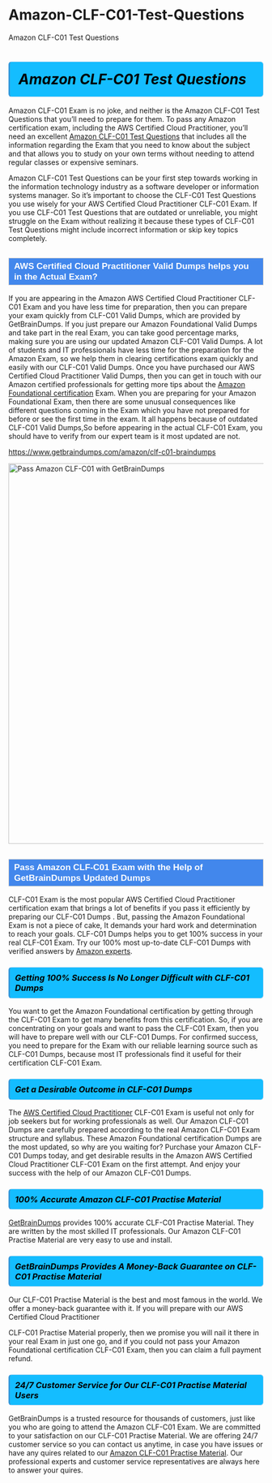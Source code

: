 # Amazon-CLF-C01-Test-Questions
Amazon CLF-C01 Test Questions
<h1><strong><span style="display: block; color: #000000; background: #14BDFF; border: 0.5px solid #AED6F1; border-left: 3px solid #3498DB; padding: .6em; border-radius: 6px;">                     <em>Amazon CLF-C01 <span class="exam_variation">Test Questions</span> </em>                </span></strong>            </h1>                        <p>Amazon CLF-C01 Exam is no joke, and neither is the Amazon CLF-C01 <span class="exam_variation">Test Questions</span> that you’ll need to prepare for them. To pass any Amazon certification exam,             including the AWS Certified Cloud Practitioner, you’ll need an excellent <a href="https://www.getbraindumps.com/amazon/clf-c01-braindumps">Amazon CLF-C01 <span class="exam_variation">Test Questions</span></a> that includes             all the information regarding the Exam that you need to know about the subject and that allows you to study on your own terms             without needing to attend regular classes or expensive seminars.</p>                        <p>Amazon CLF-C01 <span class="exam_variation">Test Questions</span> can be your first step towards working in the information technology industry as a software developer or             information systems manager. So it’s important to choose the CLF-C01 <span class="exam_variation">Test Questions</span> you use wisely for your             AWS Certified Cloud Practitioner CLF-C01 Exam. If you use CLF-C01 <span class="exam_variation">Test Questions</span>             that are outdated or unreliable, you might struggle on the Exam without realizing it because these types of CLF-C01 <span class="exam_variation">Test Questions</span>             might include incorrect information or skip key topics completely.</p>                        <h2 style="background: #4287ec; border: 1px solid #cccccc; padding: 5px 10px;">                <span style="color: #ffffff;">                    <span style="font-size: 11pt;">                        <span style="line-height: normal;">                            <span style="font-family: Calibri,sans-serif;">                                <strong>                                    <span style="font-size: 13.0pt;">AWS Certified Cloud Practitioner <span class="exam_variation2">Valid Dumps</span> helps you in the Actual Exam?</span>                                </strong>                            </span>                        </span>                    </span>                </span>            </h2>                        <p>If you are appearing in the Amazon AWS Certified Cloud Practitioner CLF-C01 Exam and             you have less time for preparation, then you can prepare your exam quickly from CLF-C01 <span class="exam_variation2">Valid Dumps</span>, which are provided by GetBrainDumps.             If you just prepare our Amazon Foundational <span class="exam_variation2">Valid Dumps</span> and take part in the real Exam, you can take good percentage marks, making sure you are             using our updated Amazon CLF-C01 <span class="exam_variation2">Valid Dumps</span>. A lot of students and IT professionals have less time for the preparation for the Amazon Exam,             so we help them in clearing certifications exam quickly and easily with our CLF-C01 <span class="exam_variation2">Valid Dumps</span>. Once you have purchased our             AWS Certified Cloud Practitioner <span class="exam_variation2">Valid Dumps</span>, then you can get in touch with our             Amazon certified professionals for getting more tips about the <a href="https://www.getbraindumps.com/amazon/amazon-foundational-braindumps.html">Amazon Foundational certification</a> Exam. When you are preparing for your              Amazon Foundational Exam, then there are some unusual consequences like different questions coming in the Exam which you have not prepared            for before or see the first time in the exam. It all happens because of outdated CLF-C01 <span class="exam_variation2">Valid Dumps</span>,So before appearing in the actual             CLF-C01 Exam, you should have to verify from our expert team is it most updated are not.</p>                        <p><a href="https://www.getbraindumps.com/amazon/clf-c01-braindumps">https://www.getbraindumps.com/amazon/clf-c01-braindumps</a></p>                        <p><a href="https://www.getbraindumps.com/"><img src="https://www.getbraindumps.com/images/get-updated-exam-questions-with-discount-getbraindumps.jpg" class="postImage" alt="Pass Amazon CLF-C01 with GetBrainDumps" width="750"></a></p>                            <h2 style="background: #4287ec; border: 1px solid #cccccc; padding: 5px 10px;">                <span style="color: #ffffff;">                    <span style="font-size: 11pt;">                        <span style="line-height: normal;">                            <span style="font-family: Calibri,sans-serif;">                                <strong>                                    <span style="font-size: 13.0pt;">Pass Amazon CLF-C01 Exam with the Help of GetBrainDumps Updated <span class="exam_variation3">Dumps</span></span>                                </strong>                            </span>                        </span>                    </span>                </span>            </h2>                        <p>CLF-C01 Exam is the most popular AWS Certified Cloud Practitioner certification exam that brings a             lot of benefits if you pass it efficiently by preparing our CLF-C01 <span class="exam_variation3">Dumps</span> . But, passing the Amazon Foundational Exam is not a piece of cake,             It demands your hard work and determination to reach your goals. CLF-C01 <span class="exam_variation3">Dumps</span> helps you to get 100% success in your real CLF-C01 Exam.             Try our 100% most up-to-date CLF-C01 <span class="exam_variation3">Dumps</span> with verified answers by <a href="https://www.getbraindumps.com/amazon-braindumps.html">Amazon experts</a>.</p>                        <h3>                <strong>                    <span style="display: block; color: #000000; background: #14BDFF; border: 0.5px solid #AED6F1; border-left: 3px solid #3498DB; padding: .6em; border-radius: 6px;">                        <em>Getting 100% Success Is No Longer Difficult with CLF-C01 <span class="exam_variation3">Dumps</span></em>                    </span>                </strong>            </h3>                        <p>You want to get the Amazon Foundational certification by getting through the CLF-C01 Exam to get many benefits from this certification.             So, if you are concentrating on your goals and want to pass the CLF-C01 Exam, then you will have to prepare well with our CLF-C01 <span class="exam_variation3">Dumps</span>.             For confirmed success, you need to prepare for the Exam with our reliable learning source such as CLF-C01 <span class="exam_variation3">Dumps</span>, because most             IT professionals find it useful for their certification CLF-C01 Exam.</p>                        <h3>                <strong>                    <span style="display: block; color: #000000; background: #14BDFF; border: 0.5px solid #AED6F1; border-left: 3px solid #3498DB; padding: .6em; border-radius: 6px;">                        <em>Get a Desirable Outcome in CLF-C01 <span class="exam_variation3">Dumps</span></em>                    </span>                </strong>            </h3>                        <p>The <a href="https://www.getbraindumps.com/amazon/clf-c01-braindumps">AWS Certified Cloud Practitioner</a> CLF-C01 Exam is useful not only for job seekers but             for working professionals as well. Our Amazon CLF-C01 <span class="exam_variation3">Dumps</span> are carefully prepared according to the real Amazon CLF-C01 Exam structure and syllabus.             These Amazon Foundational certification <span class="exam_variation3">Dumps</span> are the most updated, so why are you waiting for? Purchase your Amazon CLF-C01 <span class="exam_variation3">Dumps</span> today,             and get desirable results in the Amazon AWS Certified Cloud Practitioner CLF-C01 Exam on the first attempt.             And enjoy your success with the help of our Amazon CLF-C01 <span class="exam_variation3">Dumps</span>.</p>                        <h3>                <strong>                    <span style="display: block; color: #000000; background: #14BDFF; border: 0.5px solid #AED6F1; border-left: 3px solid #3498DB; padding: .6em; border-radius: 6px;">                        <em>100% Accurate Amazon CLF-C01 <span class="exam_variation4">Practise Material</span></em>                    </span>                </strong>            </h3>                        <p><a href="https://www.getbraindumps.com/">GetBrainDumps</a> provides 100% accurate CLF-C01 <span class="exam_variation4">Practise Material</span>. They are written by the most skilled IT professionals.             Our Amazon CLF-C01 <span class="exam_variation4">Practise Material</span> are very easy to use and install.</p>                        <h3>                <strong>                    <span style="display: block; color: #000000; background: #14BDFF; border: 0.5px solid #AED6F1; border-left: 3px solid #3498DB; padding: .6em; border-radius: 6px;">                        <em>GetBrainDumps Provides A Money-Back Guarantee on  CLF-C01 <span class="exam_variation4">Practise Material</span></em>                    </span>                </strong>            </h3>                        <p>Our CLF-C01 <span class="exam_variation4">Practise Material</span> is the best and most famous in the world. We offer a money-back guarantee with it.             If you will prepare with our AWS Certified Cloud Practitioner</p>            <p>CLF-C01 <span class="exam_variation4">Practise Material</span> properly, then we promise you will nail it there in your real Exam in just one go, and             if you could not pass your Amazon Foundational certification CLF-C01 Exam, then you can claim a full payment refund.</p>                        <h3>                <strong>                    <span style="display: block; color: #000000; background: #14BDFF; border: 0.5px solid #AED6F1; border-left: 3px solid #3498DB; padding: .6em; border-radius: 6px;">                        <em>24/7 Customer Service for Our CLF-C01 <span class="exam_variation4">Practise Material</span> Users</em>                    </span>                </strong>            </h3>                        <p>GetBrainDumps is a trusted resource for thousands of customers, just like you who are going to attend the Amazon CLF-C01 Exam.             We are committed to your satisfaction on our CLF-C01 <span class="exam_variation4">Practise Material</span>. We are offering 24/7 customer service so you can contact us anytime,             in case you have issues or have any quires related to our <a href="https://www.getbraindumps.com/amazon/clf-c01-braindumps">Amazon CLF-C01 <span class="exam_variation4">Practise Material</span></a>. Our professional experts and customer service             representatives are always here to answer your quires.</p>                    
